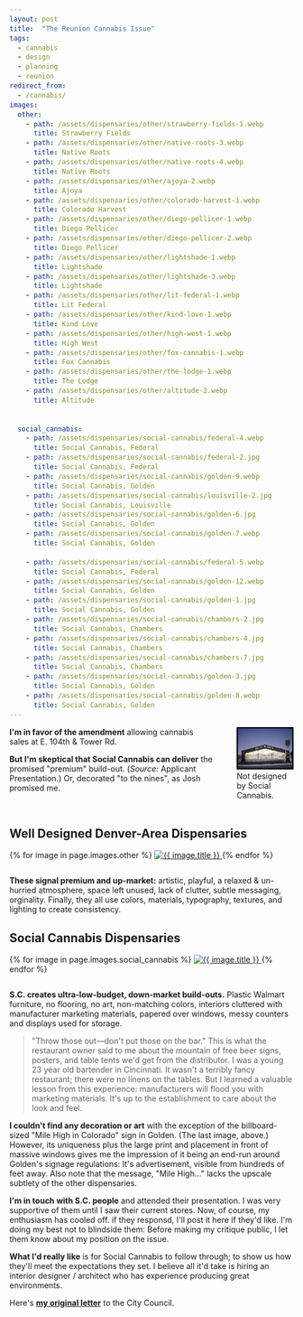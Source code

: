 ```yaml
---
layout: post
title:  "The Reunion Cannabis Issue"
tags:   
  - cannabis
  - design
  - planning
  - reunion
redirect_from:
  - /cannabis/
images:
  other:
    - path: /assets/dispensaries/other/strawberry-fields-1.webp
      title: Strawberry Fields
    - path: /assets/dispensaries/other/native-roots-3.webp
      title: Native Roots
    - path: /assets/dispensaries/other/native-roots-4.webp
      title: Native Roots
    - path: /assets/dispensaries/other/ajoya-2.webp
      title: Ajoya
    - path: /assets/dispensaries/other/colorado-harvest-1.webp
      title: Colorado Harvest
    - path: /assets/dispensaries/other/diego-pellicer-1.webp
      title: Diego Pellicer
    - path: /assets/dispensaries/other/diego-pellicer-2.webp
      title: Diego Pellicer
    - path: /assets/dispensaries/other/lightshade-1.webp
      title: Lightshade
    - path: /assets/dispensaries/other/lightshade-3.webp
      title: Lightshade
    - path: /assets/dispensaries/other/lit-federal-1.webp
      title: Lit Federal
    - path: /assets/dispensaries/other/kind-love-1.webp
      title: Kind Love
    - path: /assets/dispensaries/other/high-west-1.webp
      title: High West
    - path: /assets/dispensaries/other/fox-cannabis-1.webp
      title: Fox Cannabis
    - path: /assets/dispensaries/other/the-lodge-1.webp
      title: The Lodge
    - path: /assets/dispensaries/other/altitude-2.webp
      title: Altitude


  social_cannabis:
    - path: /assets/dispensaries/social-cannabis/federal-4.webp
      title: Social Cannabis, Federal
    - path: /assets/dispensaries/social-cannabis/federal-2.jpg
      title: Social Cannabis, Federal
    - path: /assets/dispensaries/social-cannabis/golden-9.webp
      title: Social Cannabis, Golden
    - path: /assets/dispensaries/social-cannabis/louisville-2.jpg
      title: Social Cannabis, Louisville
    - path: /assets/dispensaries/social-cannabis/golden-6.jpg
      title: Social Cannabis, Golden
    - path: /assets/dispensaries/social-cannabis/golden-7.webp
      title: Social Cannabis, Golden

    - path: /assets/dispensaries/social-cannabis/federal-5.webp
      title: Social Cannabis, Federal
    - path: /assets/dispensaries/social-cannabis/golden-12.webp
      title: Social Cannabis, Golden
    - path: /assets/dispensaries/social-cannabis/golden-1.jpg
      title: Social Cannabis, Golden
    - path: /assets/dispensaries/social-cannabis/chambers-2.jpg
      title: Social Cannabis, Chambers
    - path: /assets/dispensaries/social-cannabis/chambers-4.jpg
      title: Social Cannabis, Chambers
    - path: /assets/dispensaries/social-cannabis/chambers-7.jpg
      title: Social Cannabis, Chambers
    - path: /assets/dispensaries/social-cannabis/golden-3.jpg
      title: Social Cannabis, Golden
    - path: /assets/dispensaries/social-cannabis/golden-8.webp
      title: Social Cannabis, Golden
---
```


<figure style="width: 20%; display: inline; float: right; margin: 0 0 3em 3em">
  <img src="/assets/dispensaries/other/native-roots-1.webp" alt="An example of a store that Social Cannabis did NOT build.">
  <br>
  <figcaption>Not designed by Social Cannabis.</figcaption>
</figure>


**I'm in favor of the amendment** allowing cannabis sales at E. 104th & Tower Rd.

**But I'm skeptical that Social Cannabis can
deliver** the promised "premium" build-out. (_Source:_ Applicant Presentation.) Or,
decorated "to the nines", as Josh promised me.

<div class="br">&nbsp;</div>

## Well Designed Denver-Area Dispensaries


<div class="gallery" style="margin-bottom: 2em">
  {% for image in page.images.other %}
    <a href="{{ image.path }}" title="{{ image.title }}">
      <img src="{{ image.path }}" alt="{{ image.title }}"/>
    </a>
  {% endfor %}
</div>

**These signal premium and up-market:**
artistic, playful, a relaxed & un-hurried atmosphere,
space left unused, lack of clutter, subtle messaging, orginality.
Finally, they all use colors, materials, typography, textures, and lighting
to create consistency.


## Social Cannabis Dispensaries

<div class="gallery" style="margin-bottom: 2em">
  {% for image in page.images.social_cannabis %}
    <a href="{{ image.path }}" title="{{ image.title }}">
      <img src="{{ image.path }}" alt="{{ image.title }}"/>
    </a>
  {% endfor %}
</div>

**S.C. creates ultra-low-budget, down-market build-outs.** Plastic Walmart furniture, no flooring, no art,
non-matching colors, interiors cluttered with manufacturer marketing materials, 
papered over windows, messy counters and displays used for storage.


> "Throw those out—don't put those on the bar." This is what the restaurant owner said to me
> about the mountain of free beer signs, posters, and table tents we'd get from the distributor. 
> I was a young 23 year old bartender in Cincinnati. It wasn't a terribly fancy restaurant; 
> there were no linens on the tables. But I learned a valuable lesson from this experience: 
> manufacturers will flood you with marketing materials. It's up to the establishment to
> care about the look and feel.

**I couldn't find any decoration or art** with the exception of the billboard-sized "Mile High in Colorado" 
sign in Golden. (The last image, above.) However, its uniqueness plus the large print and placement in front of massive windows gives me 
the impression of it being an end-run around Golden's signage regulations: It's advertisement, visible 
from hundreds of feet away. Also note that the message, "Mile High…" lacks the upscale subtlety of the 
other dispensaries.

**I'm in touch with S.C. people** and attended their presentation. 
I was very supportive of them until I saw their current stores.
Now, of course, my enthusiasm has cooled off.
if they responsd, I'll post it here if they'd like. 
I'm doing my best not to blindside them:
Before making my critique public, I let them
know about my position on the issue.

**What I'd really like** is for Social Cannabis to follow through; 
to show us how they'll meet the expectations they set. I believe all it'd take
is hiring an interior designer / architect who has experience producing great
environments.

Here's **<a href="/assets/letter.pdf">my original letter</a>** to the City Council.

